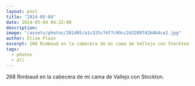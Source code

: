 ```yaml
---
layout: post
title: "2014-05-04"
date: 2014-05-04 04:22:08
description: 
image: "/assets/photos/201405/a1c325c74f7c99cc2d3209742b864ce2.jpg"
author: Elise Plain
excerpt: 268 Rimbaud en la cabecera de mi cama de Vallejo con Stockton.
tags: 
  - photos
  - all
---
```


268 Rimbaud en la cabecera de mi cama de Vallejo con Stockton.
<p></p>
